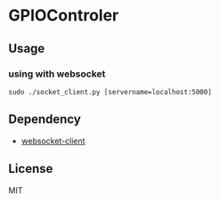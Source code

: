 GPIOControler
=============

## Usage

### using with websocket

    sudo ./socket_client.py [servername=localhost:5000]

## Dependency

- [websocket-client](https://github.com/liris/websocket-client)

## License

MIT
